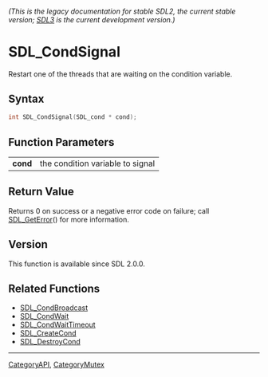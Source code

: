 ###### (This is the legacy documentation for stable SDL2, the current stable version; [SDL3](https://wiki.libsdl.org/SDL3/) is the current development version.)
# SDL_CondSignal

Restart one of the threads that are waiting on the condition variable.

## Syntax

```c
int SDL_CondSignal(SDL_cond * cond);

```

## Function Parameters

|              |                                  |
| ------------ | -------------------------------- |
| **cond**     | the condition variable to signal |

## Return Value

Returns 0 on success or a negative error code on failure; call
[SDL_GetError](SDL_GetError)() for more information.

## Version

This function is available since SDL 2.0.0.

## Related Functions

* [SDL_CondBroadcast](SDL_CondBroadcast)
* [SDL_CondWait](SDL_CondWait)
* [SDL_CondWaitTimeout](SDL_CondWaitTimeout)
* [SDL_CreateCond](SDL_CreateCond)
* [SDL_DestroyCond](SDL_DestroyCond)

----
[CategoryAPI](CategoryAPI), [CategoryMutex](CategoryMutex)

